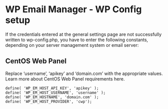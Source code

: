 # WP Email Manager - WP Config setup

If the credentials entered at the general settings page are not successfully written to wp-config.php, you have to enter the following constants, depending on your server management system or email server:

## CentOS Web Panel

Replace ‘username’, ‘apikey’ and ‘domain.com’ with the appropriate values. Learn more about CentOS Web Panel requirements here.

```
define( 'WP_EM_HOST_API_KEY', 'apikey' );
define( 'WP_EM_HOST_USERNAME', 'username' );
define( 'WP_EM_HOSTNAME', 'domain.com' );       
define( 'WP_EM_HOST_PROVIDER', 'cwp');
```

